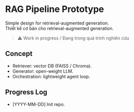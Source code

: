 # RAG Pipeline Prototype

Simple design for retrieval-augmented generation.  
Thiết kế cơ bản cho retrieval-augmented generation.

> ⚠️ Work in progress / Đang trong quá trình nghiên cứu

## Concept
- Retriever: vector DB (FAISS / Chroma).
- Generator: open-weight LLM.
- Orchestration: lightweight agent loop.

## Progress Log
- [YYYY-MM-DD] Init repo.
